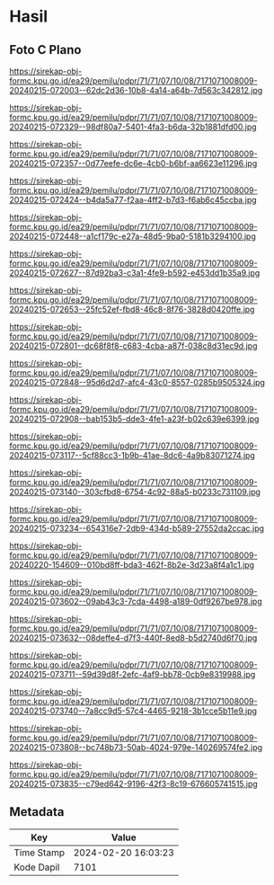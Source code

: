# Hasil

## Foto C Plano

https://sirekap-obj-formc.kpu.go.id/ea29/pemilu/pdpr/71/71/07/10/08/7171071008009-20240215-072003--62dc2d36-10b8-4a14-a64b-7d563c342812.jpg

https://sirekap-obj-formc.kpu.go.id/ea29/pemilu/pdpr/71/71/07/10/08/7171071008009-20240215-072329--98df80a7-5401-4fa3-b6da-32b1881dfd00.jpg

https://sirekap-obj-formc.kpu.go.id/ea29/pemilu/pdpr/71/71/07/10/08/7171071008009-20240215-072357--0d77eefe-dc6e-4cb0-b6bf-aa6623e11296.jpg

https://sirekap-obj-formc.kpu.go.id/ea29/pemilu/pdpr/71/71/07/10/08/7171071008009-20240215-072424--b4da5a77-f2aa-4ff2-b7d3-f6ab6c45ccba.jpg

https://sirekap-obj-formc.kpu.go.id/ea29/pemilu/pdpr/71/71/07/10/08/7171071008009-20240215-072448--a1cf179c-e27a-48d5-9ba0-5181b3294100.jpg

https://sirekap-obj-formc.kpu.go.id/ea29/pemilu/pdpr/71/71/07/10/08/7171071008009-20240215-072627--87d92ba3-c3a1-4fe9-b592-e453dd1b35a9.jpg

https://sirekap-obj-formc.kpu.go.id/ea29/pemilu/pdpr/71/71/07/10/08/7171071008009-20240215-072653--25fc52ef-fbd8-46c8-8f76-3828d0420ffe.jpg

https://sirekap-obj-formc.kpu.go.id/ea29/pemilu/pdpr/71/71/07/10/08/7171071008009-20240215-072801--dc68f8f8-c683-4cba-a87f-038c8d31ec9d.jpg

https://sirekap-obj-formc.kpu.go.id/ea29/pemilu/pdpr/71/71/07/10/08/7171071008009-20240215-072848--95d6d2d7-afc4-43c0-8557-0285b9505324.jpg

https://sirekap-obj-formc.kpu.go.id/ea29/pemilu/pdpr/71/71/07/10/08/7171071008009-20240215-072908--bab153b5-dde3-4fe1-a23f-b02c639e6399.jpg

https://sirekap-obj-formc.kpu.go.id/ea29/pemilu/pdpr/71/71/07/10/08/7171071008009-20240215-073117--5cf88cc3-1b9b-41ae-8dc6-4a9b83071274.jpg

https://sirekap-obj-formc.kpu.go.id/ea29/pemilu/pdpr/71/71/07/10/08/7171071008009-20240215-073140--303cfbd8-6754-4c92-88a5-b0233c731109.jpg

https://sirekap-obj-formc.kpu.go.id/ea29/pemilu/pdpr/71/71/07/10/08/7171071008009-20240215-073234--654316e7-2db9-434d-b589-27552da2ccac.jpg

https://sirekap-obj-formc.kpu.go.id/ea29/pemilu/pdpr/71/71/07/10/08/7171071008009-20240220-154609--010bd8ff-bda3-462f-8b2e-3d23a8f4a1c1.jpg

https://sirekap-obj-formc.kpu.go.id/ea29/pemilu/pdpr/71/71/07/10/08/7171071008009-20240215-073602--09ab43c3-7cda-4498-a189-0df9267be978.jpg

https://sirekap-obj-formc.kpu.go.id/ea29/pemilu/pdpr/71/71/07/10/08/7171071008009-20240215-073632--08deffe4-d7f3-440f-8ed8-b5d2740d6f70.jpg

https://sirekap-obj-formc.kpu.go.id/ea29/pemilu/pdpr/71/71/07/10/08/7171071008009-20240215-073711--59d39d8f-2efc-4af9-bb78-0cb9e8319988.jpg

https://sirekap-obj-formc.kpu.go.id/ea29/pemilu/pdpr/71/71/07/10/08/7171071008009-20240215-073740--7a8cc9d5-57c4-4465-9218-3b1cce5b11e9.jpg

https://sirekap-obj-formc.kpu.go.id/ea29/pemilu/pdpr/71/71/07/10/08/7171071008009-20240215-073808--bc748b73-50ab-4024-979e-140269574fe2.jpg

https://sirekap-obj-formc.kpu.go.id/ea29/pemilu/pdpr/71/71/07/10/08/7171071008009-20240215-073835--c79ed642-9196-42f3-8c19-676605741515.jpg


## Metadata

| Key        | Value               |
| ---------- | ------------------- |
| Time Stamp | 2024-02-20 16:03:23 |
| Kode Dapil | 7101                |



